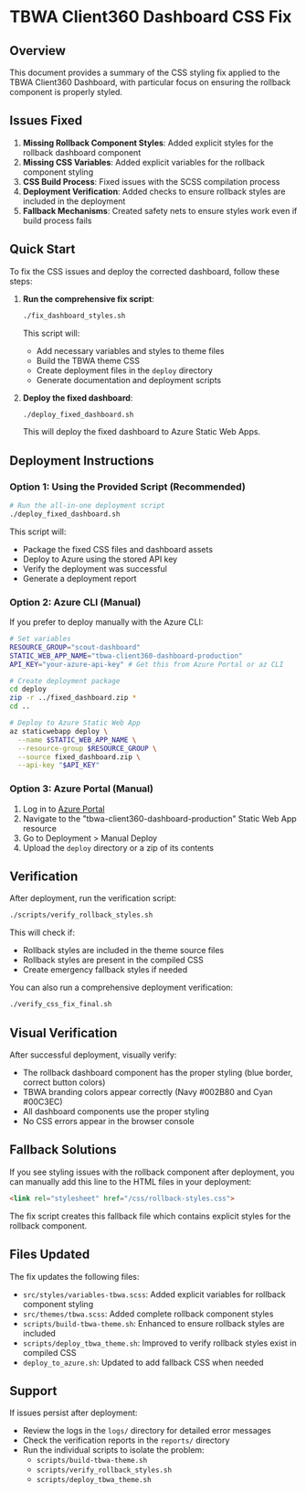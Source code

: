 # TBWA Client360 Dashboard CSS Fix

## Overview

This document provides a summary of the CSS styling fix applied to the TBWA Client360 Dashboard, with particular focus on ensuring the rollback component is properly styled.

## Issues Fixed

1. **Missing Rollback Component Styles**: Added explicit styles for the rollback dashboard component
2. **Missing CSS Variables**: Added explicit variables for the rollback component styling
3. **CSS Build Process**: Fixed issues with the SCSS compilation process
4. **Deployment Verification**: Added checks to ensure rollback styles are included in the deployment
5. **Fallback Mechanisms**: Created safety nets to ensure styles work even if build process fails

## Quick Start

To fix the CSS issues and deploy the corrected dashboard, follow these steps:

1. **Run the comprehensive fix script**:
   ```bash
   ./fix_dashboard_styles.sh
   ```
   This script will:
   - Add necessary variables and styles to theme files
   - Build the TBWA theme CSS
   - Create deployment files in the `deploy` directory
   - Generate documentation and deployment scripts

2. **Deploy the fixed dashboard**:
   ```bash
   ./deploy_fixed_dashboard.sh
   ```
   This will deploy the fixed dashboard to Azure Static Web Apps.

## Deployment Instructions

### Option 1: Using the Provided Script (Recommended)

```bash
# Run the all-in-one deployment script
./deploy_fixed_dashboard.sh
```

This script will:
- Package the fixed CSS files and dashboard assets
- Deploy to Azure using the stored API key
- Verify the deployment was successful
- Generate a deployment report

### Option 2: Azure CLI (Manual)

If you prefer to deploy manually with the Azure CLI:

```bash
# Set variables
RESOURCE_GROUP="scout-dashboard"
STATIC_WEB_APP_NAME="tbwa-client360-dashboard-production"
API_KEY="your-azure-api-key" # Get this from Azure Portal or az CLI

# Create deployment package
cd deploy
zip -r ../fixed_dashboard.zip *
cd ..

# Deploy to Azure Static Web App
az staticwebapp deploy \
  --name $STATIC_WEB_APP_NAME \
  --resource-group $RESOURCE_GROUP \
  --source fixed_dashboard.zip \
  --api-key "$API_KEY"
```

### Option 3: Azure Portal (Manual)

1. Log in to [Azure Portal](https://portal.azure.com)
2. Navigate to the "tbwa-client360-dashboard-production" Static Web App resource
3. Go to Deployment > Manual Deploy
4. Upload the `deploy` directory or a zip of its contents

## Verification

After deployment, run the verification script:

```bash
./scripts/verify_rollback_styles.sh
```

This will check if:
- Rollback styles are included in the theme source files
- Rollback styles are present in the compiled CSS
- Create emergency fallback styles if needed

You can also run a comprehensive deployment verification:

```bash
./verify_css_fix_final.sh
```

## Visual Verification

After successful deployment, visually verify:
- The rollback dashboard component has the proper styling (blue border, correct button colors)
- TBWA branding colors appear correctly (Navy #002B80 and Cyan #00C3EC)
- All dashboard components use the proper styling
- No CSS errors appear in the browser console

## Fallback Solutions

If you see styling issues with the rollback component after deployment, you can manually add this line to the HTML files in your deployment:

```html
<link rel="stylesheet" href="/css/rollback-styles.css">
```

The fix script creates this fallback file which contains explicit styles for the rollback component.

## Files Updated

The fix updates the following files:

- `src/styles/variables-tbwa.scss`: Added explicit variables for rollback component styling
- `src/themes/tbwa.scss`: Added complete rollback component styles
- `scripts/build-tbwa-theme.sh`: Enhanced to ensure rollback styles are included
- `scripts/deploy_tbwa_theme.sh`: Improved to verify rollback styles exist in compiled CSS
- `deploy_to_azure.sh`: Updated to add fallback CSS when needed

## Support

If issues persist after deployment:
- Review the logs in the `logs/` directory for detailed error messages
- Check the verification reports in the `reports/` directory
- Run the individual scripts to isolate the problem:
  - `scripts/build-tbwa-theme.sh`
  - `scripts/verify_rollback_styles.sh`
  - `scripts/deploy_tbwa_theme.sh`
